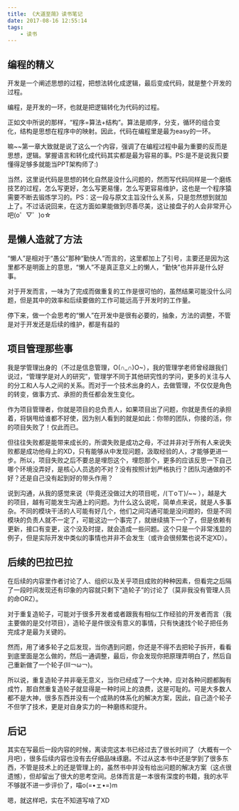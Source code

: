 ```yaml
---
title: 《大道至简》读书笔记
date: 2017-08-16 12:55:14
tags:
	- 读书  
---
```

## 编程的精义
开发是一个阐述思想的过程，把想法转化成逻辑，最后变成代码，就是整个开发的过程。  
  
编程，是开发的一环，也就是把逻辑转化为代码的过程。  

正如文中所说的那样，“程序=算法+结构”。算法是顺序，分支，循环的组合变化，结构是思想在程序中的映射。因此，代码在编程里是最为easy的一环。  

嘛~~第一章大致就是说了这么一个内容，强调了在编程过程中最为重要的反而是思想，逻辑。掌握语言和转化成代码其实都是最为容易的事。PS:是不是说我只要懂得足够多就能当PPT架构师了:)  
  
当然，这里说代码是思想的转化自然是没什么问题的，然而写代码同样是一个磨练技艺的过程，怎么写更好，怎么写更易懂，怎么写更容易维护，这也是一个程序猿需要不断去锻炼学习的。PS：这一段与原文主旨没什么关系，只是忽然想到就加上了。不过话说回来，在这方面如果能做到尽善尽美，这让接盘子的人会非常开心吧(o゜▽゜)o☆

<!--more-->

## 是懒人造就了方法
“懒人”是相对于“愚公”那种“勤快人”而言的，这里都加上了引号，主要还是因为这里都不是明面上的意思，“懒人”不是真正意义上的懒人，“勤快”也并非是什么好事。  

对于开发而言，一味为了完成而做重复的工作是很可怕的，虽然结果可能没什么问题，但是其中的效率和后续要做的工作可能远高于开发时的工作量。  

停下来，做一个会思考的“懒人”在开发中是很有必要的，抽象，方法的调整，不管是对于开发还是后续的维护，都是有益的

## 项目管理那些事
我是学管理出身的（不过是信息管理，O(∩_∩)O~），我的管理学老师曾经跟我们说过，“管理学是对人的研究”，管理学不同于其他研究性的学问，更多的关注与人的分工和人与人之间的关系。而对于一个技术出身的人，去做管理，不仅仅是角色的转变，做事方式、承担的责任都会发生变化。

作为项目管理者，你就是项目的总负责人，如果项目出了问题，你就是责任的承担着，将锅甩给谁都不好使，因为别人看到的就是如此：你带的团队，你接的活，你的项目失败了！仅此而已。

但往往失败都是能带来成长的，所谓失败是成功之母，不过并非对于所有人来说失败都是成功他母上的XD，只有能够从中发现问题，汲取经验的人，才能够更进一步。所以，项目失败之后不要总是埋怨这个，埋怨那个，更多的应该反思一下自己哪个环境没弄好，是核心人员选的不对？没有按照计划严格执行？团队沟通做的不好？还是自己没有起到好的带头作用？

说到沟通，从我的感觉来说（毕竟还没做过大的项目呢，/(ㄒoㄒ)/~~ ），越是大的项目，越有可能发生沟通上的问题。为什么这么说呢，简单点来说，就是人多事杂。不同的模块干活的人可能有好几个，他们之间沟通可能是没问题的，但是不同模块的负责人就不一定了，可能这边一个事完了，就继续搞下一个了，但是依赖有更新，接口有变更，这个没及时提，就会造成一些问题。这个只是一个非常浅显的例子，但是实际开发中类似的事情也并非不会发生（或许会很频繁也说不定XD）。

## 后续的巴拉巴拉
在后续的内容里作者讨论了人、组织以及关乎项目成败的种种因素，但看完之后隔了一段时间发现还有印象的内容就只剩下“造轮子”的讨论了（莫非我没有管理人员的命ORZ）。  

对于重复造轮子，可能对于很多开发者或者跟我有相似工作经验的开发者而言（我主要做的是交付项目），造轮子是件很没有意义的事情，只有快速找个轮子把任务完成才是最为关键的。  

然而，用了诸多轮子之后发现，当你遇到问题，你还是不得不去把轮子拆开，看看到底里面是怎么做的，然后一通调整，最后，你会发现你把原理弄明白了，然后自己重新做了一个轮子(lll￢ω￢)。  

所以说，重复造轮子并非毫无意义，当你已经成了一个大神，应对各种问题都胸有成竹，那自然重复造轮子就显得是一种时间上的浪费，这是可耻的。可是大多数人都不是大神，很多东西并没有一个成熟的体系化的解决方案，因此，自己造个轮子不但学了技术，更是对自身实力的一种磨练和提升。 


## 后记
其实在写最后一段内容的时候，离读完这本书已经过去了很长时间了（大概有一个月吧），很多后续内容也没有去仔细品味琢磨。不过从这本书中还是学到了很多东西，不管是技术上的还是管理上的，虽然书中并没有给出问题的解决方案（这点很遗憾），但却留出了很大的思考空间。总体而言是一本很有深度的书籍，我的水平不够就不进一步评价了，喵o(=•ェ•=)m

嗯，就这样吧，实在不知道写啥了XD


